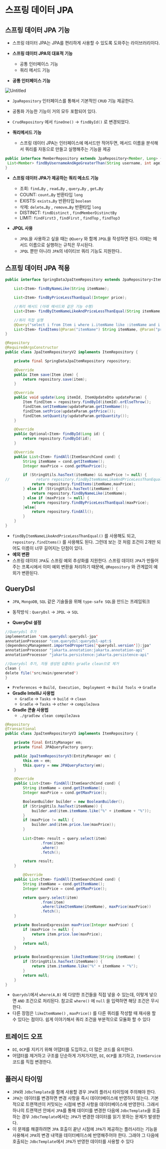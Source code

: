 # 스프링 데이터 JPA

## 스프링 데이터 JPA  기능

- 스프링 데이터 JPA는 JPA를 편리하게 사용할 수 있도록 도와주는 라이브러리이다.
- **스프링 데이터 JPA의 대표적 기능**
    - 공통 인터페이스 기능
    - 쿼리 메서드 기능
    
- **공통 인터페이스 기능**

![Untitled](%E1%84%89%E1%85%B3%E1%84%91%E1%85%B3%E1%84%85%E1%85%B5%E1%86%BC%20%E1%84%83%E1%85%A6%E1%84%8B%E1%85%B5%E1%84%90%E1%85%A5%20JPA%209804772d8b6c4816bc78d1da476b90e6/Untitled.png)

- `JpaRepository` 인터페이스를 통해서 기본적인 `CRUD` 기능 제공한다.
- 공통화 가능한 기능이 거의 모두 포함되어 있다.
- `CrudRepository` 에서 `fineOne()` → `findById()` 로 변경되었다.

- **쿼리메서드 기능**
    - 스프링 데이터 JPA는 인터페이스에 메서드만 적어두면, 메서드 이름을 분석해서 쿼리를 자동으로 만들고 실행해주는 기능을 제공

```java
public interface MemberRepository extends JpaRepository<Member, Long> {
 List<Member> findByUsernameAndAgeGreaterThan(String username, int age);
}
```

- **스프링 데이터 JPA가 제공하는 쿼리 메소드 기능**
    - 조회: `find…By` , `read…By` , `query…By` , `get…By`
    - COUNT: `count…By` 반환타입 `long`
    - EXISTS: `exists…By` 반환타입 `boolean`
    - 삭제: `delete…By` , `remove…By` 반환타입 `long`
    - DISTINCT: `findDistinct` , `findMemberDistinctBy`
    - LIMIT: `findFirst3` , `findFirst` , `findTop` , `findTop3`

- **JPQL 사용**
    - `JPQL`을 사용하고 싶을 때는 `@Query` 와 함께 `JPQL`을 작성하면 된다. 이때는 메서드 이름으로 실행하는 규칙은 무시된다.
    - `JPQL` 뿐만 아니라 `JPA`의 네이티브 쿼리 기능도 지원한다..

## 스프링 데이터 JPA 적용

```java
public interface SpringDataJpaItemRepository extends JpaRepository<Item, Long> {

    List<Item> findByNameLike(String itemName);

    List<Item> findByPriceLessThanEqual(Integer price);

    //쿼리 메서드 (아래 메서드와 같은 기능 수행)
    List<Item> findByItemNameLikeAndPriceLessThanEqual(String itemName, Integer price);

    //쿼리 직접 실행
    @Query("select i from Item i where i.itemName like :itemName and i.price <= :price")
    List<Item> findItems(@Param("itemName") String itemName, @Param("price") Integer price);
}

@Repository
@RequiredArgsConstructor
public class JpaItemRepositoryV2 implements ItemRepository {

    private final SpringDataJpaItemRepository repository;

    @Override
    public Item save(Item item) {
        return repository.save(item);
    }

    @Override
    public void update(Long itemId, ItemUpdateDto updateParam) {
        Item findItem = repository.findById(itemId).orElseThrow();
        findItem.setItemName(updateParam.getItemName());
        findItem.setPrice(updateParam.getPrice());
        findItem.setQuantity(updateParam.getQuantity());
    }

    @Override
    public Optional<Item> findById(Long id) {
        return repository.findById(id);
    }

    @Override
    public List<Item> findAll(ItemSearchCond cond) {
        String itemName = cond.getItemName();
        Integer maxPrice = cond.getMaxPrice();

        if (StringUtils.hasText(itemName) && maxPrice != null) {
//            return repository.findByItemNameLikeAndPriceLessThanEqual(itemName, maxPrice);
            return repository.findItems(itemName,maxPrice);
        } else if (StringUtils.hasText(itemName)) {
            return repository.findByNameLike(itemName);
        } else if (maxPrice != null) {
            return repository.findByPriceLessThanEqual(maxPrice);
        }else{
            return repository.findAll();
        }
    }
}
```

- `findByItemNameLikeAndPriceLessThanEqual()` 를 사용해도 되고,
`repository.findItems()` 를 사용해도 된다. 그런데 보는 것 처럼 조건이 2개만 되어도 이름이 너무 길어지는 단점이 있다.
- **예외 변환**
- 스프링 데이터 `JPA`도 스프링 예외 추상화를 지원한다. 스프링 데이터 `JPA`가 만들어주는 프록시에서 이미 예외 변환을 처리하기 때문에, `@Repository` 와 관계없이 예외가 변환된다.

## QueryDsl

- `JPA`, `MongoDB`, `SQL` 같은 기술들을 위해 `type-safe SQL`을 만드는 프레임워크
- 동작방식 : `QueryDsl` → `JPQL` → `SQL`

- **QueryDsl 설정**

```java
//Querydsl 추가
implementation 'com.querydsl:querydsl-jpa'
annotationProcessor "com.querydsl:querydsl-apt:$
{dependencyManagement.importedProperties['querydsl.version']}:jpa"
annotationProcessor "jakarta.annotation:jakarta.annotation-api"
annotationProcessor "jakarta.persistence:jakarta.persistence-api"

//Querydsl 추가, 자동 생성된 Q클래스 gradle clean으로 제거
clean {
delete file('src/main/generated')
}
```

- `Preferences` → `Build, Execution, Deployment` → `Build Tools` → `Gradle`
- **Gradle IntelliJ 사용법**
    - `Gradle` → `Tasks` → `build` → `clean`
    - `Gradle` → `Tasks` → `other` → `compileJava`
- **Gradle 콘솔 사용법**
    - `./gradlew clean compileJava`

```java
@Repository
@Transactional
public class JpaItemRepositoryV3 implements ItemRepository {

    private final EntityManager em;
    private final JPAQueryFactory query;

    public JpaItemRepositoryV3(EntityManager em) {
        this.em = em;
        this.query = new JPAQueryFactory(em);
    }

    @Override
    public List<Item> findAll(ItemSearchCond cond) {
        String itemName = cond.getItemName();
        Integer maxPrice = cond.getMaxPrice();

        BooleanBuilder builder = new BooleanBuilder();
        if (StringUtils.hasText(itemName)) {
            builder.and(item.itemName.like("%" + itemName + "%"));
        }
        if (maxPrice != null) {
            builder.and(item.price.loe(maxPrice));
        }
        
        List<Item> result = query.select(item)
                .from(item)
                .where()
                .fetch();

        return result;
    }

		@Override
    public List<Item> findAll(ItemSearchCond cond) {
        String itemName = cond.getItemName();
        Integer maxPrice = cond.getMaxPrice();

        return query.select(item)
                .from(item)
                .where(likeItemName(itemName), maxPrice(maxPrice))
                .fetch();
    }

    private BooleanExpression maxPrice(Integer maxPrice) {
        if (maxPrice != null) {
            return item.price.loe(maxPrice);
        }
        return null;
    }

    private BooleanExpression likeItemName(String itemName) {
        if (StringUtils.hasText(itemName)) {
            return item.itemName.like("%" + itemName + "%");
        }
        return null;
    }
}
```

- `Querydsl`에서 `where(A,B)` 에 다양한 조건들을 직접 넣을 수 있는데, 이렇게 넣으면 `AND` 조건으로 처리된다. 참고로 `where()` 에 `null` 을 입력하면 해당 조건은 무시한다.
- 다른 장점은 `likeItemName()` , `maxPrice()` 를 다른 쿼리를 작성할 때 재사용 할 수 있다는 점이다. 쉽게 이야기해서 쿼리 조건을 부분적으로 모듈화 할 수 있다

## 트레이드 오프

- `DI`, `OCP`를 지키기 위해 어댑터를 도입하고, 더 많은 코드를 유지한다.
- 어댑터를 제거하고 구조를 단순하게 가져가지만, `DI`, `OCP`를 포기하고, `ItemService` 코드를 직접 변경한다.

## 플러시 타이밍

- `JPA`와 `JdbcTemplate`을 함께 사용할 경우 `JPA`의 플러시 타이밍에 주의해야 한다.
- `JPA`는 데이터를 변경하면 변경 사항을 즉시 데이터베이스에 반영하지 않는다. 기본적으로 트랜잭션이 커밋되는 시점에 변경 사항을 데이터베이스에 반영한다. 그래서 하나의 트랜잭션 안에서 `JPA`를 통해 데이터를 변경한 다음에 `JdbcTemplate`을 호출하는 경우 `JdbcTemplate`에서는 `JPA`가 변경한 데이터를 읽기
못하는 문제가 발생한다.
- 이 문제를 해결하려면 `JPA` 호출이 끝난 시점에 `JPA`가 제공하는 플러시라는 기능을 사용해서 `JPA`의 변경 내역을 데이터베이스에 반영해주어야 한다. 그래야 그 다음에 호출되는 `JdbcTemplate`에서 `JPA`가 반영한 데이터를 사용할 수 있다